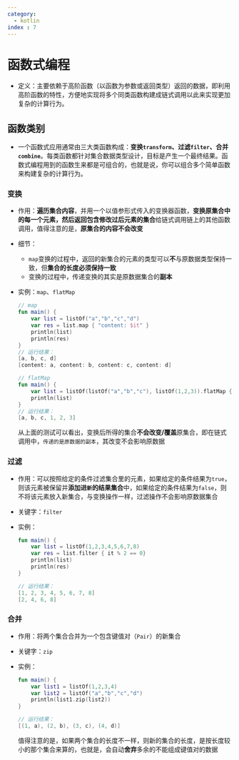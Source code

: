 ```yaml
---
category:
  - kotlin
index : 7
---
```


# 函数式编程

- 定义：主要依赖于高阶函数（以函数为参数或返回类型）返回的数据，即利用高阶函数的特性，方便地实现将多个同类函数构建成链式调用以此来实现更加复杂的计算行为。

## 函数类别

- 一个函数式应用通常由三大类函数构成：**变换`transform`、过滤`filter`、合并`combine`**。每类函数都针对集合数据类型设计，目标是产生一个最终结果。函数式编程用到的函数生来都是可组合的，也就是说，你可以组合多个简单函数来构建复杂的计算行为。

### 变换

- 作用：**遍历集合内容**，并用一个以值参形式传入的变换器函数，**变换原集合中的每一个元素，然后返回包含修改过后元素的集合**给链式调用链上的其他函数调用，值得注意的是，**原集合的内容不会改变**

- 细节：

  - `map`变换的过程中，返回的新集合的元素的类型可以**不**与原数据类型保持一致，但**集合的长度必须保持一致**
  - 变换的过程中，传递变换的其实是原数据集合的**副本**

- 实例：`map`、`flatMap`

  ```kotlin
  // map
  fun main() {
      var list = listOf("a","b","c","d")
      var res = list.map { "content: $it" }
      println(list)
      println(res)
  }
  // 运行结果：
  [a, b, c, d]
  [content: a, content: b, content: c, content: d]
  
  // flatMap
  fun main() {
      var list = listOf(listOf("a","b","c"), listOf(1,2,3)).flatMap { it }
      println(list)
  }
  // 运行结果：
  [a, b, c, 1, 2, 3]
  ```

  从上面的测试可以看出，变换后所得的集合**不会改变/覆盖**原集合，即在链式调用中，`传递的是原数据的副本`，其改变不会影响原数据

### 过滤

- 作用：可以按照给定的条件过滤集合里的元素，如果给定的条件结果为`true`，则该元素被保留并**添加进`新`的结果集合**中，如果给定的条件结果为`false`，则不将该元素放入新集合，与变换操作一样，过滤操作不会影响原数据集合

- 关键字：`filter`

- 实例：

  ```kotlin
  fun main() {
      var list = listOf(1,2,3,4,5,6,7,8)
      var res = list.filter { it % 2 == 0}
      println(list)
      println(res)
  }
  
  // 运行结果：
  [1, 2, 3, 4, 5, 6, 7, 8]
  [2, 4, 6, 8]
  ```

### 合并

- 作用：将两个集合合并为一个包含键值对（`Pair`）的新集合

- 关键字：`zip`

- 实例：

  ```kotlin
  fun main() {
      var list1 = listOf(1,2,3,4)
      var list2 = listOf("a","b","c","d")
      println(list1.zip(list2))
  }
  
  // 运行结果：
  [(1, a), (2, b), (3, c), (4, d)]
  ```

  值得注意的是，如果两个集合的长度不一样，则新的集合的长度，是按长度较小的那个集合来算的，也就是，会自动**舍弃**多余的不能组成键值对的数据
